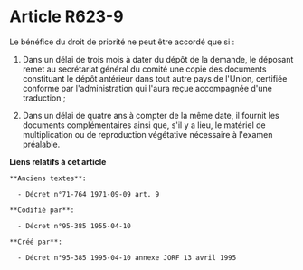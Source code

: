 # Article R623-9

Le bénéfice du droit de priorité ne peut être accordé que si :

1. Dans un délai de trois mois à dater du dépôt de la demande, le déposant remet au secrétariat général du comité une copie
des documents constituant le dépôt antérieur dans tout autre pays de l'Union, certifiée conforme par l'administration qui
l'aura reçue accompagnée d'une traduction ;

2. Dans un délai de quatre ans à compter de la même date, il fournit les documents complémentaires ainsi que, s'il y a lieu,
le matériel de multiplication ou de reproduction végétative nécessaire à l'examen préalable.

**Liens relatifs à cet article**

	**Anciens textes**:

	  - Décret n°71-764 1971-09-09 art. 9

	**Codifié par**:

	  - Décret n°95-385 1955-04-10

	**Créé par**:

	  - Décret n°95-385 1995-04-10 annexe JORF 13 avril 1995
